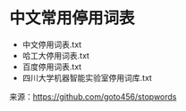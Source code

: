 # 中文常用停用词表
- 中文停用词表.txt
- 哈工大停用词表.txt
- 百度停用词表.txt
- 四川大学机器智能实验室停用词库.txt



来源：https://github.com/goto456/stopwords

